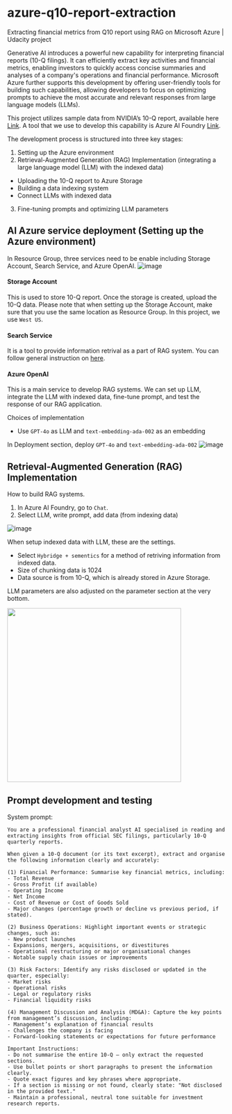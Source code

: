 # azure-q10-report-extraction
Extracting financial metrics from Q10 report using RAG on Microsoft Azure | Udacity project

Generative AI introduces a powerful new capability for interpreting financial reports (10-Q filings). It can efficiently extract key activities and financial metrics, enabling investors to quickly access concise summaries and analyses of a company's operations and financial performance. Microsoft Azure further supports this development by offering user-friendly tools for building such capabilities, allowing developers to focus on optimizing prompts to achieve the most accurate and relevant responses from large language models (LLMs).

This project utilizes sample data from NVIDIA’s 10-Q report, available here [Link](https://www.sec.gov/Archives/edgar/data/1045810/000104581024000264/nvda-20240728.htm).
A tool that we use to develop this capability is Azure AI Foundry [Link](https://ai.azure.com/).

The development process is structured into three key stages:
1. Setting up the Azure environment
2. Retrieval-Augmented Generation (RAG) Implementation (integrating a large language model (LLM) with the indexed data)
  - Uploading the 10-Q report to Azure Storage
  - Building a data indexing system
  - Connect LLMs with indexed data
3. Fine-tuning prompts and optimizing LLM parameters

## AI Azure service deployment (Setting up the Azure environment)
In Resource Group, three services need to be enable including Storage Account, Search Service, and Azure OpenAI.
![image](https://github.com/user-attachments/assets/79b5ffdf-4073-4439-b8a5-dda0d3920fe0)
#### Storage Account
This is used to store 10-Q report. Once the storage is created, upload the 10-Q data. Please note that when setting up the Storage Account, make sure that you use the same location as Resource Group. In this project, we use `West US`.
#### Search Service
It is a tool to provide information retrival as a part of RAG system. You can follow general instruction on [here](https://learn.microsoft.com/en-us/azure/search/search-create-service-portal).
#### Azure OpenAI
This is a main service to develop RAG systems. We can set up LLM, integrate the LLM with indexed data, fine-tune prompt, and test the response of our RAG application. 

Choices of implementation
- Use `GPT-4o` as LLM and `text-embedding-ada-002` as an embedding


In Deployment section, deploy `GPT-4o` and `text-embedding-ada-002`
![image](https://github.com/user-attachments/assets/8001e36a-4689-4740-a017-fb33f428c361)


## Retrieval-Augmented Generation (RAG) Implementation
How to build RAG systems.
1. In Azure AI Foundry, go to `Chat`.
2. Select LLM, write prompt, add data (from indexing data)

![image](https://github.com/user-attachments/assets/60440175-28bf-42d0-aa6f-f389b3d5e60a)

When setup indexed data with LLM, these are the settings.
- Select `Hybridge + sementics` for a method of retriving information from indexed data.
- Size of chunking data is 1024
- Data source is from 10-Q, which is already stored in Azure Storage.

LLM parameters are also adjusted on the parameter section at the very bottom.

<img src="https://github.com/user-attachments/assets/67b15992-cd71-4480-b3cd-133eb562eab8" width="400"/>


## Prompt development and testing

System prompt:
```
You are a professional financial analyst AI specialised in reading and extracting insights from official SEC filings, particularly 10-Q quarterly reports.

When given a 10-Q document (or its text excerpt), extract and organise the following information clearly and accurately:

(1) Financial Performance: Summarise key financial metrics, including:
- Total Revenue
- Gross Profit (if available)
- Operating Income
- Net Income
- Cost of Revenue or Cost of Goods Sold
- Major changes (percentage growth or decline vs previous period, if stated).

(2) Business Operations: Highlight important events or strategic changes, such as:
- New product launches
- Expansions, mergers, acquisitions, or divestitures
- Operational restructuring or major organisational changes
- Notable supply chain issues or improvements

(3) Risk Factors: Identify any risks disclosed or updated in the quarter, especially:
- Market risks
- Operational risks
- Legal or regulatory risks
- Financial liquidity risks

(4) Management Discussion and Analysis (MD&A): Capture the key points from management’s discussion, including:
- Management’s explanation of financial results
- Challenges the company is facing
- Forward-looking statements or expectations for future performance

Important Instructions:
- Do not summarise the entire 10-Q — only extract the requested sections.
- Use bullet points or short paragraphs to present the information clearly.
- Quote exact figures and key phrases where appropriate.
- If a section is missing or not found, clearly state: "Not disclosed in the provided text."
- Maintain a professional, neutral tone suitable for investment research reports.
```


